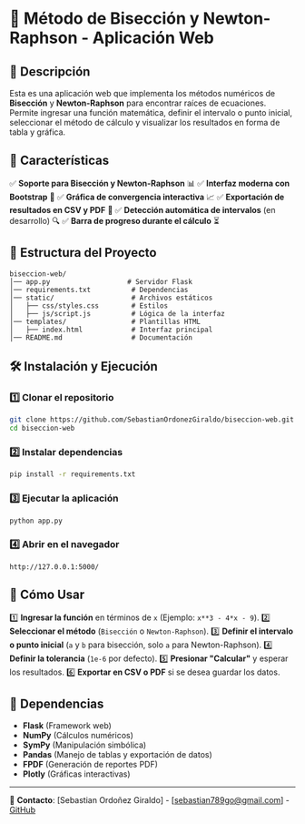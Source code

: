# 📌 Método de Bisección y Newton-Raphson - Aplicación Web

## 📖 Descripción
Esta es una aplicación web que implementa los métodos numéricos de **Bisección** y **Newton-Raphson** para encontrar raíces de ecuaciones. Permite ingresar una función matemática, definir el intervalo o punto inicial, seleccionar el método de cálculo y visualizar los resultados en forma de tabla y gráfica.

## 🚀 Características
✅ **Soporte para Bisección y Newton-Raphson** 📊
✅ **Interfaz moderna con Bootstrap** 🎨
✅ **Gráfica de convergencia interactiva** 📈
✅ **Exportación de resultados en CSV y PDF** 📄
✅ **Detección automática de intervalos** (en desarrollo) 🔍
✅ **Barra de progreso durante el cálculo** ⏳

## 📂 Estructura del Proyecto
```
biseccion-web/
│── app.py                   # Servidor Flask
│── requirements.txt          # Dependencias
│── static/                   # Archivos estáticos
│   ├── css/styles.css        # Estilos
│   ├── js/script.js          # Lógica de la interfaz
│── templates/                # Plantillas HTML
│   ├── index.html            # Interfaz principal
│── README.md                 # Documentación
```

## 🛠 Instalación y Ejecución
### 1️⃣ Clonar el repositorio
```bash
git clone https://github.com/SebastianOrdonezGiraldo/biseccion-web.git
cd biseccion-web
```

### 2️⃣ Instalar dependencias
```bash
pip install -r requirements.txt
```

### 3️⃣ Ejecutar la aplicación
```bash
python app.py
```

### 4️⃣ Abrir en el navegador
```
http://127.0.0.1:5000/
```

## 🎯 Cómo Usar
1️⃣ **Ingresar la función** en términos de `x` (Ejemplo: `x**3 - 4*x - 9`).
2️⃣ **Seleccionar el método** (`Bisección` o `Newton-Raphson`).
3️⃣ **Definir el intervalo o punto inicial** (`a` y `b` para bisección, solo `a` para Newton-Raphson).
4️⃣ **Definir la tolerancia** (`1e-6` por defecto).
5️⃣ **Presionar "Calcular"** y esperar los resultados.
6️⃣ **Exportar en CSV o PDF** si se desea guardar los datos.

## 🔧 Dependencias
- **Flask** (Framework web)
- **NumPy** (Cálculos numéricos)
- **SymPy** (Manipulación simbólica)
- **Pandas** (Manejo de tablas y exportación de datos)
- **FPDF** (Generación de reportes PDF)
- **Plotly** (Gráficas interactivas)



---
📩 **Contacto**: [Sebastian Ordoñez Giraldo] - [sebastian789go@gmail.com] - [GitHub](https://github.com/tu-usuario)

